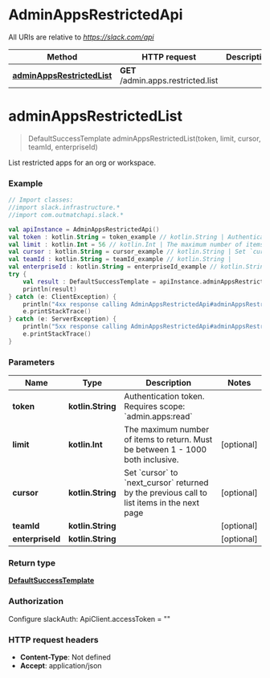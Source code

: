 # AdminAppsRestrictedApi

All URIs are relative to *https://slack.com/api*

Method | HTTP request | Description
------------- | ------------- | -------------
[**adminAppsRestrictedList**](AdminAppsRestrictedApi.md#adminAppsRestrictedList) | **GET** /admin.apps.restricted.list | 


<a name="adminAppsRestrictedList"></a>
# **adminAppsRestrictedList**
> DefaultSuccessTemplate adminAppsRestrictedList(token, limit, cursor, teamId, enterpriseId)



List restricted apps for an org or workspace.

### Example
```kotlin
// Import classes:
//import slack.infrastructure.*
//import com.outmatchapi.slack.*

val apiInstance = AdminAppsRestrictedApi()
val token : kotlin.String = token_example // kotlin.String | Authentication token. Requires scope: `admin.apps:read`
val limit : kotlin.Int = 56 // kotlin.Int | The maximum number of items to return. Must be between 1 - 1000 both inclusive.
val cursor : kotlin.String = cursor_example // kotlin.String | Set `cursor` to `next_cursor` returned by the previous call to list items in the next page
val teamId : kotlin.String = teamId_example // kotlin.String | 
val enterpriseId : kotlin.String = enterpriseId_example // kotlin.String | 
try {
    val result : DefaultSuccessTemplate = apiInstance.adminAppsRestrictedList(token, limit, cursor, teamId, enterpriseId)
    println(result)
} catch (e: ClientException) {
    println("4xx response calling AdminAppsRestrictedApi#adminAppsRestrictedList")
    e.printStackTrace()
} catch (e: ServerException) {
    println("5xx response calling AdminAppsRestrictedApi#adminAppsRestrictedList")
    e.printStackTrace()
}
```

### Parameters

Name | Type | Description  | Notes
------------- | ------------- | ------------- | -------------
 **token** | **kotlin.String**| Authentication token. Requires scope: &#x60;admin.apps:read&#x60; |
 **limit** | **kotlin.Int**| The maximum number of items to return. Must be between 1 - 1000 both inclusive. | [optional]
 **cursor** | **kotlin.String**| Set &#x60;cursor&#x60; to &#x60;next_cursor&#x60; returned by the previous call to list items in the next page | [optional]
 **teamId** | **kotlin.String**|  | [optional]
 **enterpriseId** | **kotlin.String**|  | [optional]

### Return type

[**DefaultSuccessTemplate**](DefaultSuccessTemplate.md)

### Authorization


Configure slackAuth:
    ApiClient.accessToken = ""

### HTTP request headers

 - **Content-Type**: Not defined
 - **Accept**: application/json

